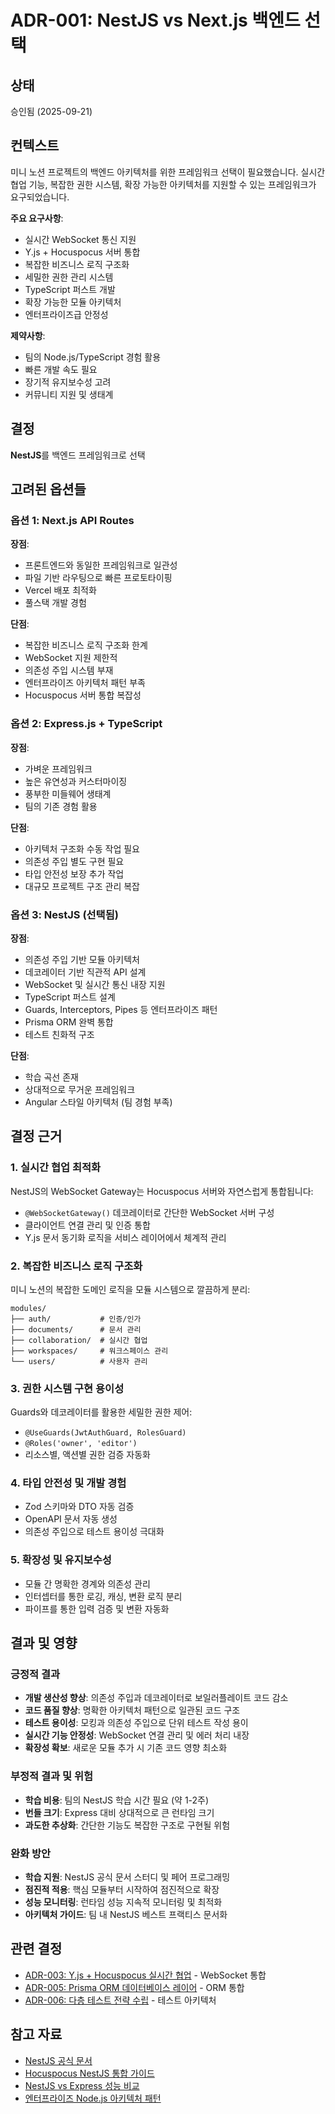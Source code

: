 # ADR-001: NestJS vs Next.js 백엔드 선택

## 상태
승인됨 (2025-09-21)

## 컨텍스트
미니 노션 프로젝트의 백엔드 아키텍처를 위한 프레임워크 선택이 필요했습니다. 실시간 협업 기능, 복잡한 권한 시스템, 확장 가능한 아키텍처를 지원할 수 있는 프레임워크가 요구되었습니다.

**주요 요구사항**:
- 실시간 WebSocket 통신 지원
- Y.js + Hocuspocus 서버 통합
- 복잡한 비즈니스 로직 구조화
- 세밀한 권한 관리 시스템
- TypeScript 퍼스트 개발
- 확장 가능한 모듈 아키텍처
- 엔터프라이즈급 안정성

**제약사항**:
- 팀의 Node.js/TypeScript 경험 활용
- 빠른 개발 속도 필요
- 장기적 유지보수성 고려
- 커뮤니티 지원 및 생태계

## 결정
**NestJS**를 백엔드 프레임워크로 선택

## 고려된 옵션들

### 옵션 1: Next.js API Routes
**장점**:
- 프론트엔드와 동일한 프레임워크로 일관성
- 파일 기반 라우팅으로 빠른 프로토타이핑
- Vercel 배포 최적화
- 풀스택 개발 경험

**단점**:
- 복잡한 비즈니스 로직 구조화 한계
- WebSocket 지원 제한적
- 의존성 주입 시스템 부재
- 엔터프라이즈 아키텍처 패턴 부족
- Hocuspocus 서버 통합 복잡성

### 옵션 2: Express.js + TypeScript
**장점**:
- 가벼운 프레임워크
- 높은 유연성과 커스터마이징
- 풍부한 미들웨어 생태계
- 팀의 기존 경험 활용

**단점**:
- 아키텍처 구조화 수동 작업 필요
- 의존성 주입 별도 구현 필요
- 타입 안전성 보장 추가 작업
- 대규모 프로젝트 구조 관리 복잡

### 옵션 3: NestJS (선택됨)
**장점**:
- 의존성 주입 기반 모듈 아키텍처
- 데코레이터 기반 직관적 API 설계
- WebSocket 및 실시간 통신 내장 지원
- TypeScript 퍼스트 설계
- Guards, Interceptors, Pipes 등 엔터프라이즈 패턴
- Prisma ORM 완벽 통합
- 테스트 친화적 구조

**단점**:
- 학습 곡선 존재
- 상대적으로 무거운 프레임워크
- Angular 스타일 아키텍처 (팀 경험 부족)

## 결정 근거

### 1. 실시간 협업 최적화
NestJS의 WebSocket Gateway는 Hocuspocus 서버와 자연스럽게 통합됩니다:
- `@WebSocketGateway()` 데코레이터로 간단한 WebSocket 서버 구성
- 클라이언트 연결 관리 및 인증 통합
- Y.js 문서 동기화 로직을 서비스 레이어에서 체계적 관리

### 2. 복잡한 비즈니스 로직 구조화
미니 노션의 복잡한 도메인 로직을 모듈 시스템으로 깔끔하게 분리:
```
modules/
├── auth/           # 인증/인가
├── documents/      # 문서 관리
├── collaboration/  # 실시간 협업
├── workspaces/     # 워크스페이스 관리
└── users/          # 사용자 관리
```

### 3. 권한 시스템 구현 용이성
Guards와 데코레이터를 활용한 세밀한 권한 제어:
- `@UseGuards(JwtAuthGuard, RolesGuard)` 
- `@Roles('owner', 'editor')`
- 리소스별, 액션별 권한 검증 자동화

### 4. 타입 안전성 및 개발 경험
- Zod 스키마와 DTO 자동 검증
- OpenAPI 문서 자동 생성
- 의존성 주입으로 테스트 용이성 극대화

### 5. 확장성 및 유지보수성
- 모듈 간 명확한 경계와 의존성 관리
- 인터셉터를 통한 로깅, 캐싱, 변환 로직 분리
- 파이프를 통한 입력 검증 및 변환 자동화

## 결과 및 영향

### 긍정적 결과
- **개발 생산성 향상**: 의존성 주입과 데코레이터로 보일러플레이트 코드 감소
- **코드 품질 향상**: 명확한 아키텍처 패턴으로 일관된 코드 구조
- **테스트 용이성**: 모킹과 의존성 주입으로 단위 테스트 작성 용이
- **실시간 기능 안정성**: WebSocket 연결 관리 및 에러 처리 내장
- **확장성 확보**: 새로운 모듈 추가 시 기존 코드 영향 최소화

### 부정적 결과 및 위험
- **학습 비용**: 팀의 NestJS 학습 시간 필요 (약 1-2주)
- **번들 크기**: Express 대비 상대적으로 큰 런타임 크기
- **과도한 추상화**: 간단한 기능도 복잡한 구조로 구현될 위험

### 완화 방안
- **학습 지원**: NestJS 공식 문서 스터디 및 페어 프로그래밍
- **점진적 적용**: 핵심 모듈부터 시작하여 점진적으로 확장
- **성능 모니터링**: 런타임 성능 지속적 모니터링 및 최적화
- **아키텍처 가이드**: 팀 내 NestJS 베스트 프랙티스 문서화

## 관련 결정
- [ADR-003: Y.js + Hocuspocus 실시간 협업](./003-yjs-hocuspocus.md) - WebSocket 통합
- [ADR-005: Prisma ORM 데이터베이스 레이어](./005-prisma-orm.md) - ORM 통합
- [ADR-006: 다층 테스트 전략 수립](./006-testing-strategy.md) - 테스트 아키텍처

## 참고 자료
- [NestJS 공식 문서](https://docs.nestjs.com/)
- [Hocuspocus NestJS 통합 가이드](https://tiptap.dev/hocuspocus/provider/nestjs)
- [NestJS vs Express 성능 비교](https://github.com/nestjs/nest/tree/master/benchmarks)
- [엔터프라이즈 Node.js 아키텍처 패턴](https://nodejs.org/en/docs/guides/nodejs-docker-webapp/)